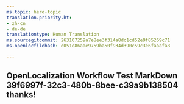 ```yaml
---
ms.topic: hero-topic
translation.priority.ht:
- zh-cn
- de-de
translationtype: Human Translation
ms.sourcegitcommit: 263107259a7e8ee3f314a8dc1cd52e9f85269c71
ms.openlocfilehash: d051e86aae9759ba50f934d390c59c3e6faaafa8

---
```

## OpenLocalization Workflow Test MarkDown 39f6997f-32c3-480b-8bee-c39a9b138504 thanks!



<!--HONumber=Jul16_HO2-->


